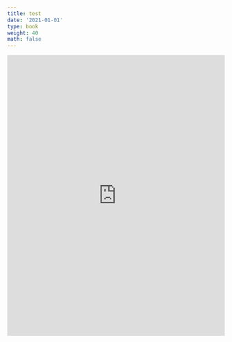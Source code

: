```yaml
---
title: test
date: '2021-01-01'
type: book
weight: 40
math: false
---
```


<iframe src="http://sjuhel.org/courses/ipcc/test_prez.html" width="100%" height="650px" frameborder="0" allowfullscreen="allowfullscreen" allow="geolocation *; microphone *; camera *; midi *; encrypted-media *"></iframe>

